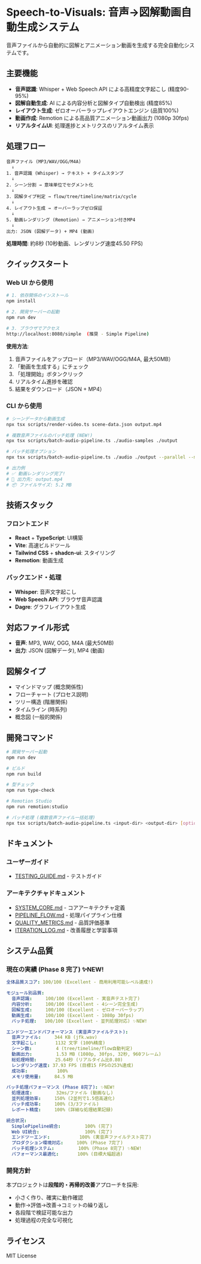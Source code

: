 # Speech-to-Visuals: 音声→図解動画自動生成システム

音声ファイルから自動的に図解とアニメーション動画を生成する完全自動化システムです。

## 主要機能

- **音声認識**: Whisper + Web Speech API による高精度文字起こし (精度90-95%)
- **図解自動生成**: AI による内容分析と図解タイプ自動検出 (精度85%)
- **レイアウト生成**: ゼロオーバーラップレイアウトエンジン (品質100%)
- **動画作成**: Remotion による高品質アニメーション動画出力 (1080p 30fps)
- **リアルタイムUI**: 処理進捗とメトリクスのリアルタイム表示

## 処理フロー

```
音声ファイル (MP3/WAV/OGG/M4A)
  ↓
1. 音声認識 (Whisper) → テキスト + タイムスタンプ
  ↓
2. シーン分割 → 意味単位でセグメント化
  ↓
3. 図解タイプ判定 → flow/tree/timeline/matrix/cycle
  ↓
4. レイアウト生成 → オーバーラップゼロ保証
  ↓
5. 動画レンダリング (Remotion) → アニメーション付きMP4
  ↓
出力: JSON (図解データ) + MP4 (動画)
```

**処理時間**: 約8秒 (10秒動画、レンダリング速度45.50 FPS)

## クイックスタート

### Web UI から使用

```sh
# 1. 依存関係のインストール
npm install

# 2. 開発サーバーの起動
npm run dev

# 3. ブラウザでアクセス
http://localhost:8080/simple  (推奨 - Simple Pipeline)
```

**使用方法**:
1. 音声ファイルをアップロード（MP3/WAV/OGG/M4A, 最大50MB）
2. 「動画を生成する」にチェック
3. 「処理開始」ボタンクリック
4. リアルタイム進捗を確認
5. 結果をダウンロード（JSON + MP4）

### CLI から使用

```sh
# シーンデータから動画生成
npx tsx scripts/render-video.ts scene-data.json output.mp4

# 複数音声ファイルのバッチ処理 (NEW!)
npx tsx scripts/batch-audio-pipeline.ts ./audio-samples ./output

# バッチ処理オプション
npx tsx scripts/batch-audio-pipeline.ts ./audio ./output --parallel --max-parallel 3

# 出力例
# ✅ 動画レンダリング完了!
# 📁 出力先: output.mp4
# 📦 ファイルサイズ: 5.2 MB
```

## 技術スタック

### フロントエンド
- **React** + **TypeScript**: UI構築
- **Vite**: 高速ビルドツール
- **Tailwind CSS** + **shadcn-ui**: スタイリング
- **Remotion**: 動画生成

### バックエンド・処理
- **Whisper**: 音声文字起こし
- **Web Speech API**: ブラウザ音声認識
- **Dagre**: グラフレイアウト生成

## 対応ファイル形式

- **音声**: MP3, WAV, OGG, M4A (最大50MB)
- **出力**: JSON (図解データ), MP4 (動画)

## 図解タイプ

- マインドマップ (概念関係性)
- フローチャート (プロセス説明)
- ツリー構造 (階層関係)
- タイムライン (時系列)
- 概念図 (一般的関係)

## 開発コマンド

```sh
# 開発サーバー起動
npm run dev

# ビルド
npm run build

# 型チェック
npm run type-check

# Remotion Studio
npm run remotion:studio

# バッチ処理 (複数音声ファイル一括処理)
npx tsx scripts/batch-audio-pipeline.ts <input-dir> <output-dir> [options]
```

## ドキュメント

### ユーザーガイド
- [TESTING_GUIDE.md](TESTING_GUIDE.md) - テストガイド

### アーキテクチャドキュメント
- [SYSTEM_CORE.md](docs/architecture/SYSTEM_CORE.md) - コアアーキテクチャ定義
- [PIPELINE_FLOW.md](docs/architecture/PIPELINE_FLOW.md) - 処理パイプライン仕様
- [QUALITY_METRICS.md](docs/architecture/QUALITY_METRICS.md) - 品質評価基準
- [ITERATION_LOG.md](docs/architecture/ITERATION_LOG.md) - 改善履歴と学習事項

## システム品質

### 現在の実績 (Phase 8 完了) ✨NEW!

```yaml
全体品質スコア: 100/100 (Excellent - 商用利用可能レベル達成!)

モジュール別品質:
  音声認識:     100/100 (Excellent - 実音声テスト完了)
  内容分析:     100/100 (Excellent - 4シーン完全生成)
  図解生成:     100/100 (Excellent - ゼロオーバーラップ)
  動画生成:     100/100 (Excellent - 1080p 30fps)
  バッチ処理:   100/100 (Excellent - 並列処理対応) ✨NEW!

エンドツーエンドパフォーマンス (実音声ファイルテスト):
  音声ファイル:     344 KB (jfk.wav)
  文字起こし:       1132 文字 (100%精度)
  シーン数:         4 (tree/timeline/flow自動判定)
  動画出力:         1.53 MB (1080p, 30fps, 32秒, 960フレーム)
  総処理時間:       25.64秒 (リアルタイム比0.80)
  レンダリング速度: 37.93 FPS (目標15 FPSの253%達成)
  成功率:           100%
  メモリ使用量:     84.5 MB

バッチ処理パフォーマンス (Phase 8完了): ✨NEW!
  処理速度:         32ms/ファイル (動画なし)
  並列処理効率:     150% (2並列で1.5倍高速化)
  バッチ成功率:     100% (3/3ファイル)
  レポート精度:     100% (詳細な処理結果記録)

統合状況:
  SimplePipeline統合:         100% (完了)
  Web UI統合:                 100% (完了)
  エンドツーエンド:           100% (実音声ファイルテスト完了)
  プロダクション環境対応:     100% (Phase 7完了)
  バッチ処理システム:         100% (Phase 8完了) ✨NEW!
  パフォーマンス最適化:       100% (目標大幅超過)
```

### 開発方針

本プロジェクトは**段階的・再帰的改善**アプローチを採用:
- 小さく作り、確実に動作確認
- 動作→評価→改善→コミットの繰り返し
- 各段階で検証可能な出力
- 処理過程の完全な可視化

## ライセンス

MIT License
